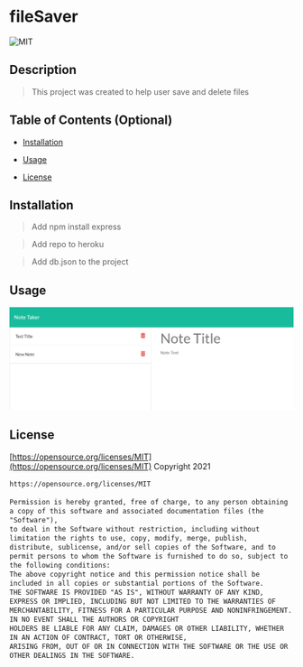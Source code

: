 # fileSaver

![MIT](https://img.shields.io/badge/license-MIT-brightgreen)

## Description

>This project was created to help user save and delete files



## Table of Contents (Optional)

- [Installation](#installation)

- [Usage](#usage)

- [License](#license)


## Installation

>Add npm install express 

>Add repo to heroku 

>Add db.json to the project




## Usage

![image of fileSaver](./public/assets/NT.PNG)





## License

[https://opensource.org/licenses/MIT](https://opensource.org/licenses/MIT)
Copyright 2021

    https://opensource.org/licenses/MIT

    Permission is hereby granted, free of charge, to any person obtaining a copy of this software and associated documentation files (the "Software"), 
    to deal in the Software without restriction, including without limitation the rights to use, copy, modify, merge, publish, 
    distribute, sublicense, and/or sell copies of the Software, and to permit persons to whom the Software is furnished to do so, subject to the following conditions:
    The above copyright notice and this permission notice shall be included in all copies or substantial portions of the Software.
    THE SOFTWARE IS PROVIDED "AS IS", WITHOUT WARRANTY OF ANY KIND, EXPRESS OR IMPLIED, INCLUDING BUT NOT LIMITED TO THE WARRANTIES OF 
    MERCHANTABILITY, FITNESS FOR A PARTICULAR PURPOSE AND NONINFRINGEMENT. IN NO EVENT SHALL THE AUTHORS OR COPYRIGHT 
    HOLDERS BE LIABLE FOR ANY CLAIM, DAMAGES OR OTHER LIABILITY, WHETHER IN AN ACTION OF CONTRACT, TORT OR OTHERWISE, 
    ARISING FROM, OUT OF OR IN CONNECTION WITH THE SOFTWARE OR THE USE OR OTHER DEALINGS IN THE SOFTWARE.